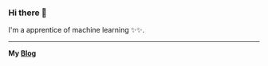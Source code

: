 ### Hi there 👋

I'm a apprentice of machine learning ✨✨.

-------
**My [Blog](https://huybik.github.io)**
<!---
huybik/huybik is a ✨ special ✨ repository because its `README.md` (this file) appears on your GitHub profile.
You can click the Preview link to take a look at your changes.
--->
